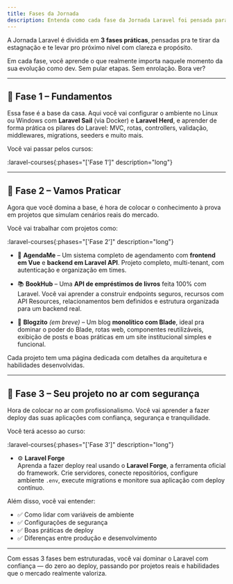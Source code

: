 ```yaml
---
title: Fases da Jornada
description: Entenda como cada fase da Jornada Laravel foi pensada para te levar do zero ao domínio completo do framework.
---
```


A Jornada Laravel é dividida em **3 fases práticas**, pensadas pra te tirar da estagnação e te levar pro próximo nível
com clareza e propósito.

Em cada fase, você aprende o que realmente importa naquele momento da sua evolução como dev. Sem pular etapas. Sem
enrolação. Bora ver?

---

## 🧱 Fase 1 – Fundamentos

Essa fase é a base da casa. Aqui você vai configurar o ambiente no Linux ou Windows com **Laravel Sail** (via Docker) e
**Laravel Herd**, e aprender de forma prática os pilares do Laravel: MVC, rotas, controllers, validação, middlewares,
migrations, seeders e muito mais.

Você vai passar pelos cursos:

:laravel-courses{:phases="['Fase 1']" description="long"}

---

## 🔨 Fase 2 – Vamos Praticar

Agora que você domina a base, é hora de colocar o conhecimento à prova em projetos que simulam cenários reais do
mercado.

Você vai trabalhar com projetos como:

:laravel-courses{:phases="['Fase 2']" description="long"}

- 📆 **AgendaMe** – Um sistema completo de agendamento com **frontend em Vue** e **backend em Laravel API**. Projeto
  completo, multi-tenant, com autenticação e organização em times.

- 📚 **BookHub** – Uma **API de empréstimos de livros** feita 100% com Laravel. Você vai aprender a construir endpoints
  seguros, recursos com API Resources, relacionamentos bem definidos e estrutura organizada para um backend real.

- 📰 **Blogzito** _(em breve)_ – Um blog **monolítico com Blade**, ideal pra dominar o poder do Blade, rotas web,
  componentes reutilizáveis, exibição de posts e boas práticas em um site institucional simples e funcional.

Cada projeto tem uma página dedicada com detalhes da arquitetura e habilidades desenvolvidas.

---

## 🚀 Fase 3 – Seu projeto no ar com segurança

Hora de colocar no ar com profissionalismo. Você vai aprender a fazer deploy das suas aplicações com confiança,
segurança e tranquilidade.

Você terá acesso ao curso:

:laravel-courses{:phases="['Fase 3']" description="long"}

- ⚙️ **Laravel Forge**  
  Aprenda a fazer deploy real usando o **Laravel Forge**, a ferramenta oficial do framework. Crie servidores, conecte
  repositórios, configure ambiente `.env`, execute migrations e monitore sua aplicação com deploy contínuo.

Além disso, você vai entender:

- ✅ Como lidar com variáveis de ambiente
- ✅ Configurações de segurança
- ✅ Boas práticas de deploy
- ✅ Diferenças entre produção e desenvolvimento

---

Com essas 3 fases bem estruturadas, você vai dominar o Laravel com confiança — do zero ao deploy, passando por projetos
reais e habilidades que o mercado realmente valoriza.
